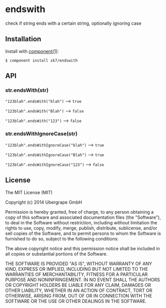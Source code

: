 
# endswith

  check if string ends with a certain string, optionally ignoring case

## Installation

  Install with [component(1)](http://component.io):

    $ component install sk7/endswith

## API

### str.endsWith(str)

`"123blah".endsWith("blah")` --> `true`

`"123blah".endsWith("Blah")` --> `false`

`"123blah".endsWith("123")` --> `false`

### str.endsWithIgnoreCase(str)

`"123blah".endsWithIgnoreCase("blah")` --> `true`

`"123blah".endsWithIgnoreCase("Blah")` --> `true`

`"123blah".endsWithIgnoreCase("123")` --> `false`

## License

  The MIT License (MIT)

  Copyright (c) 2014 Ubergrape GmbH

  Permission is hereby granted, free of charge, to any person obtaining a copy
  of this software and associated documentation files (the "Software"), to deal
  in the Software without restriction, including without limitation the rights
  to use, copy, modify, merge, publish, distribute, sublicense, and/or sell
  copies of the Software, and to permit persons to whom the Software is
  furnished to do so, subject to the following conditions:

  The above copyright notice and this permission notice shall be included in
  all copies or substantial portions of the Software.

  THE SOFTWARE IS PROVIDED "AS IS", WITHOUT WARRANTY OF ANY KIND, EXPRESS OR
  IMPLIED, INCLUDING BUT NOT LIMITED TO THE WARRANTIES OF MERCHANTABILITY,
  FITNESS FOR A PARTICULAR PURPOSE AND NONINFRINGEMENT. IN NO EVENT SHALL THE
  AUTHORS OR COPYRIGHT HOLDERS BE LIABLE FOR ANY CLAIM, DAMAGES OR OTHER
  LIABILITY, WHETHER IN AN ACTION OF CONTRACT, TORT OR OTHERWISE, ARISING FROM,
  OUT OF OR IN CONNECTION WITH THE SOFTWARE OR THE USE OR OTHER DEALINGS IN
  THE SOFTWARE.